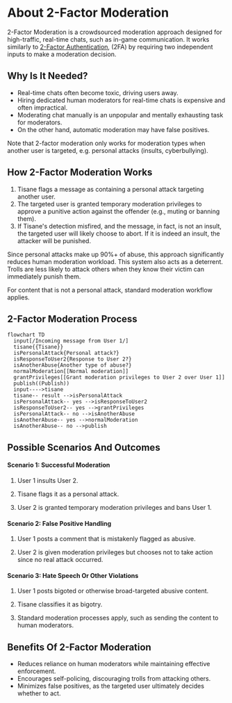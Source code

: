 # About 2-Factor Moderation

2-Factor Moderation is a crowdsourced moderation approach designed for high-traffic, real-time chats, such as in-game communication. It works similarly to [2-Factor Authentication](https://en.wikipedia.org/wiki/Multi-factor_authentication), (2FA) by requiring two independent inputs to make a moderation decision.

## Why Is It Needed?
- Real-time chats often become toxic, driving users away.
- Hiring dedicated human moderators for real-time chats is expensive and often impractical.
- Moderating chat manually is an unpopular and mentally exhausting task for moderators.
- On the other hand, automatic moderation may have false positives.

Note that 2-factor moderation only works for moderation types when another user is targeted, e.g. personal attacks (insults, cyberbullying).

## How 2-Factor Moderation Works
1. Tisane flags a message as containing a personal attack targeting another user.
2. The targeted user is granted temporary moderation privileges to approve a punitive action against the offender (e.g., muting or banning them).
3. If Tisane's detection misfired, and the message, in fact, is not an insult, the targeted user will likely choose to abort. If it is indeed an insult, the attacker will be punished.


Since personal attacks make up 90%+ of abuse, this approach significantly reduces human moderation workload. This system also acts as a deterrent. Trolls are less likely to attack others when they know their victim can immediately punish them.

For content that is not a personal attack, standard moderation workflow applies. 

## 2-Factor Moderation Process

```mermaid
flowchart TD
  input[/Incoming message from User 1/]
  tisane{{Tisane}}
  isPersonalAttack{Personal attack?}
  isResponseToUser2{Response to User 2?}
  isAnotherAbuse{Another type of abuse?}
  normalModeration[[Normal moderation]]
  grantPrivileges[[Grant moderation privileges to User 2 over User 1]]
  publish((Publish))
  input---->tisane
  tisane-- result -->isPersonalAttack
  isPersonalAttack-- yes -->isResponseToUser2
  isResponseToUser2-- yes -->grantPrivileges
  isPersonalAttack-- no -->isAnotherAbuse
  isAnotherAbuse-- yes -->normalModeration
  isAnotherAbuse-- no -->publish
```

## Possible Scenarios And Outcomes

#### Scenario 1: Successful Moderation

1. User 1 insults User 2.

2. Tisane flags it as a personal attack.
3. User 2 is granted temporary moderation privileges and bans User 1.

#### Scenario 2: False Positive Handling

1. User 1 posts a comment that is mistakenly flagged as abusive.

2. User 2 is given moderation privileges but chooses not to take action since no real attack occurred.

#### Scenario 3: Hate Speech Or Other Violations

1. User 1 posts bigoted or otherwise broad-targeted abusive content.

2. Tisane classifies it as bigotry.
3. Standard moderation processes apply, such as sending the content to human moderators.

## Benefits Of 2-Factor Moderation

- Reduces reliance on human moderators while maintaining effective enforcement.
- Encourages self-policing, discouraging trolls from attacking others.
- Minimizes false positives, as the targeted user ultimately decides whether to act.





